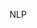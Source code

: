 <!--
 * Copyright (c) 2024 by huangqianfei@tju.edu.cn All Rights Reserved. 
 * @Author: huangqianfei@tju.edu.cn
 * @Date: 2023-10-21 09:47:52
 * @Description: 
-->
NLP
